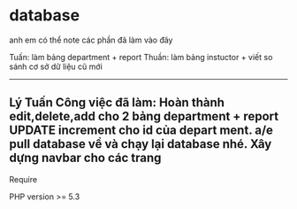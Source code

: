 # database
anh em có thể note các phần đã làm vào đây

Tuấn: làm bảng department + report
Thuần: làm bảng instuctor + viết so sánh cơ sở dữ liệu cũ mới


--------------------------------------------------------------------------------
Lý Tuấn
Công việc đã làm:
Hoàn thành edit,delete,add cho 2 bảng department + report
UPDATE increment cho id của depart ment. a/e pull database về và chạy lại database nhé.
Xây dựng navbar cho các trang
--------------------------------------------------------------------------------

Require

PHP version >= 5.3

